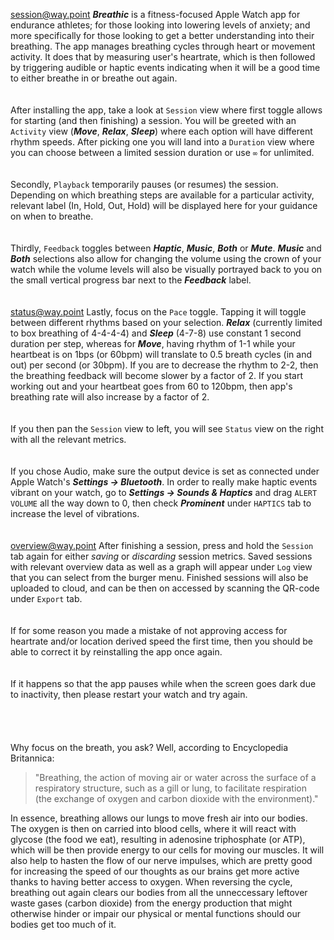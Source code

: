 <session@way.point>
***Breathic*** is a fitness-focused Apple Watch app for endurance athletes; for those looking into lowering levels of anxiety; and more specifically for those looking to get a better understanding into their breathing. The app manages breathing cycles through heart or movement activity. It does that by measuring user's heartrate, which is then followed by triggering audible or haptic events indicating when it will be a good time to either breathe in or breathe out again.
\
\
\
After installing the app, take a look at `Session` view where first toggle allows for starting (and then finishing) a session. You will be greeted with an `Activity` view (***Move***, ***Relax***, ***Sleep***) where each option will have different rhythm speeds. After picking one you will land into a `Duration` view where you can choose between a limited session duration or use `∞` for unlimited.
\
\
\
Secondly, `Playback` temporarily pauses (or resumes) the session. Depending on which breathing steps are available for a particular activity, relevant label (In, Hold, Out, Hold) will be displayed here for your guidance on when to breathe.
\
\
\
Thirdly, `Feedback` toggles between ***Haptic***, ***Music***, ***Both*** or ***Mute***. ***Music*** and ***Both*** selections also allow for changing the volume using the crown of your watch while the volume levels will also be visually portrayed back to you on the small vertical progress bar next to the ***Feedback*** label.
\
\
\
<status@way.point>
Lastly, focus on the `Pace` toggle. Tapping it will toggle between different rhythms based on your selection. ***Relax*** (currently limited to box breathing of 4-4-4-4) and ***Sleep*** (4-7-8) use constant 1 second duration per step, whereas for ***Move***, having rhythm of 1-1 while your heartbeat is on 1bps (or 60bpm) will translate to 0.5 breath cycles (in and out) per second (or 30bpm). If you are to decrease the rhythm to 2-2, then the breathing feedback will become slower by a factor of 2. If you start working out and your heartbeat goes from 60 to 120bpm, then app's breathing rate will also increase by a factor of 2.
\
\
\
If you then pan the `Session` view to left, you will see `Status` view on the right with all the relevant metrics.
\
\
\
If you chose Audio, make sure the output device is set as connected under Apple Watch's ***Settings -> Bluetooth***. In order to really make haptic events vibrant on your watch, go to ***Settings -> Sounds & Haptics*** and drag `ALERT VOLUME` all the way down to 0, then check *‌**Prominent*** under `HAPTICS` tab to increase the level of vibrations.
\
\
\
<overview@way.point>
After finishing a session, press and hold the `Session` tab again for either *saving* or *discarding* session metrics. Saved sessions with relevant overview data as well as a graph will appear under `Log` view that you can select from the burger menu. Finished sessions will also be uploaded to cloud, and can be then on accessed by scanning the QR-code under `Export` tab.
\
\
\
If for some reason you made a mistake of not approving access for heartrate and/or location derived speed the first time, then you should be able to correct it by reinstalling the app once again.
\
\
\
If it happens so that the app pauses while when the screen goes dark due to inactivity, then please restart your watch and try again.
\
\
\
\
\
Why focus on the breath, you ask? Well, according to Encyclopedia Britannica:  
>
>"Breathing, the action of moving air or water across the surface of a respiratory structure, such as a gill or lung, to facilitate respiration (the exchange of oxygen and carbon dioxide with the environment)."
>
In essence, breathing allows our lungs to move fresh air into our bodies. The oxygen is then on carried into blood cells, where it will react with glycose (the food we eat), resulting in adenosine triphosphate (or ATP), which will be then provide energy to our cells for moving our muscles. It will also help to hasten the flow of our nerve impulses, which are pretty good for increasing the speed of our thoughts as our brains get more active thanks to having better access to oxygen. When reversing the cycle, breathing out again clears our bodies from all the unneccessary leftover waste gases (carbon dioxide) from the energy production that might otherwise hinder or impair our physical or mental functions should our bodies get too much of it.

